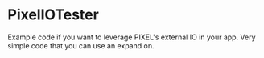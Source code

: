 PixelIOTester
=============

Example code if you want to leverage PIXEL's external IO in your app. Very simple code that you can use an expand on.
